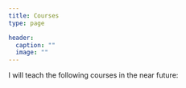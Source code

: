```yaml
---
title: Courses
type: page

header:
  caption: ""
  image: ""
---
```


I will teach the following courses in the near future:
